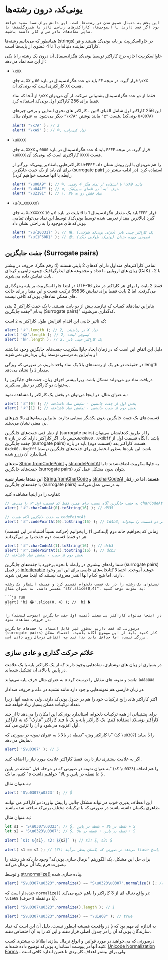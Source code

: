 
# یونی‌کد، درون رشته‌ها

```warn header="اطلاعات بیشتر"
این بخش به دنبال عمیق شدن در رشته‌ها است. این دانش برای شما مفید خواهد بود اگر قصد دارید با ایموجی‌ها، کاراکترهای ریاضی نادر یا هیروگلیف‌ها یا سایر نمادهای نادر سر و کار داشته باشید.
```

همانطور که می‌دانیم رشته‌ها (strings) در جاوااسکریپت بر پایه [یونی‌کد](https://fa.wikipedia.org/wiki/%DB%8C%D9%88%D9%86%DB%8C%E2%80%8C%DA%A9%D8%AF) هستند و هر کاراکتر نماینده دنباله‌ای 1 تا 4 عضوی از بایت‌ها است.

جاوااسکریپت اجازه درج کاراکتر توسط یونی‌کد هگزادسیمال آن درون یک رشته را با یکی از این سه نماد می‌دهد:

- `‎\xXX`

    به جای `XX` باید دو عدد هگزادسیمال در بازه `00` و `FF` قرار گیرد. در نتیجه `‎\xXX` کاراکتری است که یونی‌کد آن `XX` هست.

    از آنجا که نماد `‎\xXX` فقط از دو عدد هگزادسیمال پشتیبانی می‌کند، از آن می‌توان فقط برای 256 کاراکتر اول یونی‌کد استفاده کرد.
    

    این 256 کاراکتر اول شامل الفبای لاتین ، کاراکتر های نحوی ابتدایی و برخی چیزهای دیگر می‌شود. به عنوان مثال `"‎\x7A"` مانند نوشتن `"z"` هست. (یونی‌کد `U+007A`)

    ```js run
    alert( "\x7A" ); // z
    alert( "\xA9" ); // ©, نماد کپی‌رایت
    ```

- `‎\uXXXX`
 
    به جای `XXXX` باید 4 عدد هگزادسیمال در بازه `0000` و `FFFF` قرار گیرد. در نتیجه `‎\uXXXX` کاراکتری است که یونی‌کد آن `XXXX` هست.

    کاراکترهایی بامقادیر یونی‌کد بزرگتر از `U+FFFF` را هم می‌توان با این روش نشان داد. برای آن باید از یک جفت جایگزین (surrogate pair) استفاده کرد. (در ادامه بیشتر در رابطه با آنها صحبت خواهیم کرد.)

    ```js run
    alert( "\u00A9" ); // ©, با استفاده از نماد هگز 4 رقمی \xA9 مانند 
    alert( "\u044F" ); // я, حرف 'یَه' در الفبای سیریلیک
    alert( "\u2191" ); // ↑, نماد فلش رو به بالا
    ```

- `‎\u{X…XXXXXX}`

    به جای `X…XXXXXX` باید یک مقدار هگزادسیمال 1 تا 6 بایت در بازه `0` و `10FFFF` قرار گیرد (بالاترین مقدار تعریف شده توسط یونی‌کد). توسط این نماد می‌توان تمامی یونی‌کد های موجود را به راحتی نشان داد.

    ```js run
    alert( "\u{20331}" ); // 佫, یک کاراکتر چینی نادر (دارای یونی‌کد طولانی)
    alert( "\u{1F60D}" ); // 😍, ایموجی چهره خندان (یونی‌کد طولانی دیگر)
    ```

## جفت جایگزین (Surrogate pairs)

تمامی کاراکترهای متداول دارای کدهای 2 بایتی هستند (4 رقم هگز). حروف در بیشتر زبان های اروپایی ، اعداد و مجموعه های ایدئوگرافیک چینی، ژاپنی و کره‌ای (CJK) ، با 2 بایت نمایش داده می‌شوند.

در ابتدا جاوا اسکریپت بر پایه رمزگذاری UTF-16 فقط 2 بایت را برای هر کاراکتر در نظر می‌گرفت. اما 2 بایت فقط برای نمایش 65536 ترکیب هست و این مقدار برای حالت های ممکن نمادهای یونی‌کد کافی نیست.

بنابراین نمادهای کمیاب که نیازمند بیش از دو بایت هستند. با یک جفت کاراکتر 2 بیتی به‌نام "جفت جایگزین (Surrogate pairs)" کدگذاری می‌شوند.

که تاثیر جانبی این اقدام افزایش طول کاراکتر به `2` است:

```js run
alert( '𝒳'.length ); // 2, در ریاضیات X نماد
alert( '😂'.length ); // 2, ایموجی لبخند
alert( '𩷶'.length ); // 2, یک کاراکتر چینی نادر
```

دلیل این اتفاق این است که در زمان ایجاد جاوااسکریپت جفت‌های جایگزین وجود نداشتند و بنابراین به درستی توسط زبان پردازش نمی‌شوند!

در حقیقت در هر یک از رشته‌های بالا یک نماد واحد داریم، در صورتی که ویژگی length مقدار `2` را نشان می‌دهد.

دریافت نماد نیز می‌تواند مشکل باشد، زیرا بیشتر اجزای زبان، جفت‌های جایگزین را به‌عنوان دو کاراکتر در نظر می‌گیرند.

به عنوان مثال، در اینجا می‌توان دو بخش یک کاراکتر را مشاهده نمود:

```js run
alert( '𝒳'[0] ); // بخش اول از جفت جانشین - نمایش نماد ناشناخته 
alert( '𝒳'[1] ); // بخش دوم از جفت جانشین - نمایش نماد ناشناخته 
```

قسمت‌های یک جفت جایگزین بدون یکدیگر معنایی ندارند. بنابراین پیغام‌های بالا چیزهای بی معنی نشان می‌دهند.

از نظر فنی جفت‌های جایگزین (surrogate pairs) را از طریق کدهایشان می‌‌توان تشخیص داد. اگر کاراکتر دارای کد در بازه `0xd800..0xdbff` باشد ، آنگاه قسمت اول از جفت جایگزین (surrogate pairs) هست. کاراکتر بعد (قسمت دوم) باید در بازه `0xdc00..0xdfff` باشد. این بازه‌ها به‌طور انحصاری برای جفت‌های جایگزین توسط استاندارد آن رزرو شده.

متد‌های [String.fromCodePoint](https://developer.mozilla.org/en-US/docs/Web/JavaScript/Reference/Global_Objects/String/fromCodePoint) و [str.codePointAt](https://developer.mozilla.org/en-US/docs/Web/JavaScript/Reference/Global_Objects/String/codePointAt) به جاوااسکریپت اضافه‌شدند تا با جفت‌های جایگزین (surrogate pairs) بتوان بدون مشکل عمل کرد.

این متدها بسیار شبیه [String.fromCharCode](https://developer.mozilla.org/en-US/docs/Web/JavaScript/Reference/Global_Objects/String/fromCharCode) و [str.charCodeAt](https://developer.mozilla.org/en-US/docs/Web/JavaScript/Reference/Global_Objects/String/fromCodePoint) هستند، اما در رفتار با جفت‌های جایگزین (surrogate pairs) به درستی عمل می‌کنند.

تفاوت را در اینجا مشاهده کنید:

```js run
// را می‌دهد 𝒳 به جفت‌ جایگزین آگاه نیست برای همین فقط کد قسمت اول charCodeAt 
alert( '𝒳'.charCodeAt(0).toString(16) ); // d835

// به جفت‌ جایگزین آگاه هست codePointAt
alert( '𝒳'.codePointAt(0).toString(16) ); // 1d4b3, هر دو قسمت را میخواند
```

زمانی که بخواهیم خانه دوم (ایندکس 1) را بخوانیم (حرکت نسبتاً اشتباه در این قسمت) هر دو فقط قسمت دوم جفت را بر می‌گردانند.

```js run
alert( '𝒳'.charCodeAt(1).toString(16) ); // dcb3
alert( '𝒳'.codePointAt(1).toString(16) ); // dcb3
// بخش دوم از جفت - نمایش نماد ناشناخته 
```

شما راه‌های بیشتری در رابطه با نحوه برخورد با جفت‌های جایگزین (surrogate pairs) در فصل <info:iterable> خوهید آموخت. احتمالا کتابخانه‌های خاصی برای این امر وجود دارند، اما هیچ کدام آنها آنقدر معروف نیستند که اینجا معرفی شوند.

````warn header="تقسیم رشته ها در یک نقطه دلخواه خطرناک است"
نمی‌توان یک رشته را در یک قمست دلخواه تقسیم کرد و همیشه انتظار یک رشته معتبر داشت. به عنوان مثال "str.slice(0,4)". به نمونه توجه کنید:

```js run
alert( 'hi 😂'.slice(0, 4) ); //  hi �
```

در اینجا می‌توان کاراکتر بی معنی (نمیه اول جفت جایگزین ایموجی لبخند) را در خروجی مشاهده نمود.

درصورتی که قصد دارید به‌طور غیر قابل اعتماد با جفت‌های جایگزین (surrogate pairs) کار کنید باید از این موضوع آگاه باشید. احتمالا مشکل بزرگی نیست، اما حداقل باید بدا نید چه اتفاقی درحال روی دادن است.
````

## علائم حرکت گذاری و عادی سازی

در بسیاری از زبان های نوشتاری، نمادهایی وجود دارند که از یک کاراکتر پایه با یک علامت در پایین یا بالای آن تشکیل شده‌اند.

به عنوان مثال حرف پایه می‌تواند `a` باشد و نمونه های مقابل را درست کرد: `àáâäãåā`

در زبان فارسی هم نمونه‌هایی و جود دارد مانند تشدید در `ملّت` و حروف صدادار.

اکثر کاراکتر های رایج ترکیبات خود را هم در جدول یونی‌کد دارند. ولی نه همه آنها، زیرا تعداد ترکیبات ممکن بسیار زیاد خواهد شد. 

برای پشتیبانی از همه ترکیبات دلخواه، استاندارد یونی‌کد این امکان را می‌دهد تا از چند کاراکتر یونی‌کد استفاده کنیم: یک کاراکتر پایه و یک یا چند کاراکتر "مارک" که به کاراکتر اول افزوده می‌شود و آن را تزئین می‌ کند.

به عنوان نمونه در صورتی که `S` با کاراکتر ویژه "نقطه در بالا" (کد `‎\u0307`) بیاید، `Ṡ` را نمایش می‌دهد.

```js run
alert( 'S‎\u0307' ); // Ṡ
```

اگر به علامت بیشتری نیاز دارید، فقط کاراکتر علامت مورد نیاز را اضافه کنید.

به عنوان نمونه در صورتی که در مرحله قبل "نقطه در پایین" (کد `‎\u0323`) را هم اضافه کنیم، ما یک "s با نقطه در پایین و بالا" خواهیم داشت: `Ṩ` .

به عنوان مثال:

```js run
alert( 'S\u0307\u0323' ); // Ṩ
```

این انعطاف پذیری خوب می‌تواند مشکل جالبی را پیش بیاورد: دو کاراکتر می توانند ظاهری یکسان داشته باشند در صورتی که با ترکیبات مختلف یونی‌کد ساخته شده باشند.

به عنوان مثال:

```js run
let s1 = 'S\u0307\u0323'; // Ṩ, نقطه در بالا + نقطه در پایین + S
let s2 = 'S\u0323\u0307'; // Ṩ, نقطه در پایین + نقطه در بالا + S

alert( `s1: ${s1}, s2: ${s2}` ); // s1: Ṩ, s2: Ṩ

alert( s1 == s2 ); // می‌دهد در صورتی که یکسان بنظر می‌آیند (!؟) flase پاسخ
```

برای حل این مشکل، یک الگوریتم "نرمال سازی یونی‌کد" وجود داردکه هر رشته را بصورت فرم یکتا آن نرمال می‌کند.

و توسط [str.normalize()‎]([mdn:js/String/normalize](https://developer.mozilla.org/en-US/docs/Web/JavaScript/Reference/Global_Objects/String/normalize)) پیاده سازی شده.

```js run
alert( "S\u0307\u0323".normalize() == "S\u0323\u0307".normalize() ); // true
```

خنده‌دار است که `normalize()‎` در واقع دنباله ای از 3 کاراکتر را باهم جمع می‌کند: `‎\u1e68` (حرف s با دو نقطه).

```js run
alert( "S\u0307\u0323".normalize().length ); // 1

alert( "S\u0307\u0323".normalize() == "\u1e68" ); // true
```

در واقعیت همیشه اینطور نیست. دلیل آن این است که نماد `Ṩ` به اندازه ای مهم بود که سازندگان یونی‌کد آن را در جدول اصلی قرار دهند و این کد را به آن اختصاص دهند.

درصورتی که می‌خواهید در مورد قوانین و انواع نرمال سازی اطلاعات بیشتری کسب کنید آنها در پیوست استاندارد یونی‌کد توضیح داده شده‌اند: [Unicode Normalization Forms](https://www.unicode.org/reports/tr15/) ،  ولی برای بیشتر اهداف کاربردی تا همین اندازه کافی است.
